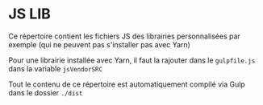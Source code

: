 # JS LIB

Ce répertoire contient les fichiers JS des librairies personnalisées par exemple (qui ne peuvent pas s'installer pas avec Yarn)

Pour une librairie installée avec Yarn, il faut la rajouter dans le `gulpfile.js` dans la variable `jsVendorSRC`

Tout le contenu de ce répertoire est automatiquement compilé via Gulp dans le dossier `./dist`
